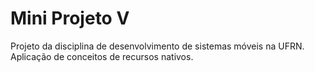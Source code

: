 # Mini Projeto V

Projeto da disciplina de desenvolvimento de sistemas móveis na UFRN. Aplicação de conceitos de recursos nativos.
